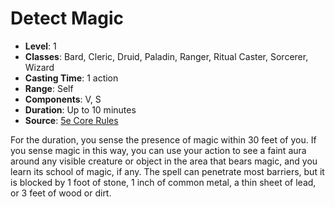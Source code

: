 # Detect Magic

- **Level**: 1
- **Classes**: Bard, Cleric, Druid, Paladin, Ranger, Ritual Caster, Sorcerer, Wizard
- **Casting Time**: 1 action
- **Range**: Self
- **Components**: V, S
- **Duration**: Up to 10 minutes
- **Source**: [5e Core Rules](http://dnd.wizards.com/articles/features/systems-reference-document-srd)

For the duration, you sense the presence of magic within 30 feet of you. If you sense magic in this way, you can use your action to see a faint aura around any visible creature or object in the area that bears magic, and you learn its school of magic, if any. The spell can penetrate most barriers, but it is blocked by 1 foot of stone, 1 inch of common metal, a thin sheet of lead, or 3 feet of wood or dirt.

